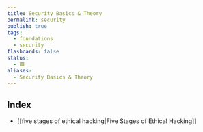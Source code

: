 ```yaml
---
title: Security Basics & Theory
permalink: security
publish: true
tags:
  - foundations
  - security
flashcards: false
status:
  - 🟩
aliases:
  - Security Basics & Theory
---
```


## Index
- [[five stages of ethical hacking|Five Stages of Ethical Hacking]]